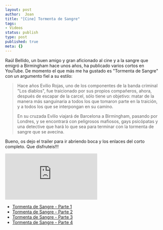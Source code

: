 ```yaml
---
layout: post
author:  Joan
title: "[Cine] Tormenta de Sangre"
tags:
- Videos
status: publish
type: post
published: true
meta: {}
---
```

Raúl Bellido, un buen amigo y gran aficionado al cine y a la sangre que emigró a Birmingham hace unos años, ha publicado varios cortos en YouTube. De momento el que más me ha gustado es "Tormenta de Sangre" con un argumento fiel a su estilo: 

<blockquote>Hace años Evilio Rojas, uno de los componentes de la banda criminal "Los diablos", fue traicionado por sus propios compañeros, ahora, después de escapar de la carcel, sólo tiene un objetivo: matar de la manera más sanguinaria a todos los que tomaron parte en la traición, y a todos los que se interpongan en su camino. 

En su cruzada Evilio viajará de Barcelona a Birmingham, pasando por Londres, y se encontrará con peligrosos mafiosos, gays psicópatas y una detective que hará lo que sea para terminar con la tormenta de sangre que se avecina.
</blockquote>

Bueno, os dejo el trailer para ir abriendo boca y los enlaces del corto completo. Que disfruteis!!!

<iframe src="http://www.youtube.com/embed/x-_LqE9xgT0" frameborder="0"></iframe>

* <a href="http://www.youtube.com/watch?v=-o1fBLM4pFo" target="blank">Tormenta de Sangre - Parte 1</a>
* <a href="http://www.youtube.com/watch?v=C-grDRPaChA" target="blank">Tormenta de Sangre - Parte 2</a>
* <a href="http://www.youtube.com/watch?v=HrjB4R2CVfs" target="blank">Tormenta de Sangre - Parte 3</a>
* <a href="http://www.youtube.com/watch?v=y-eS9o4SYaE" target="blank">Tormenta de Sangre - Parte 4</a>
